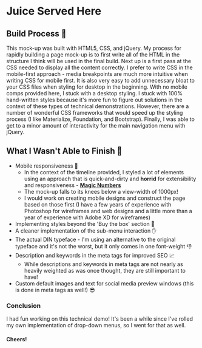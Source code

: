 # Juice Served Here 

## Build Process :wrench:
This mock-up was built with HTML5, CSS, and jQuery. My process for rapidly building a page mock-up is to first write all of the HTML in the structure I think will be used in the final build. Next up is a first pass at the CSS needed to display all the content correctly. I prefer to write CSS in the mobile-first approach - media breakpoints are much more intuitive when writing CSS for mobile first. It is also very easy to add unnecessary bloat to your CSS files when styling for desktop in the beginning. With no mobile comps provided here, I stuck with a desktop styling. I stuck with 100% hand-written styles because it's more fun to figure out solutions in the context of these types of technical demonstrations. However, there are a number of wonderful CSS frameworks that would speed up the styling process (I like Materialize, Foundation, and Bootstrap). Finally, I was able to get to a minor amount of interactivity for the main navigation menu with jQuery.

## What I Wasn't Able to Finish :construction:
* Mobile responsiveness :no_mobile_phones:
  * In the context of the timeline provided, I styled a lot of elements using an approach that is quick-and-dirty and **horrid** for extensibility and responsiveness - [**__Magic Numbers__**](https://css-tricks.com/magic-numbers-in-css/)
  * The mock-up falls to its knees below a view-width of 1000px!
  * I would work on creating mobile designs and construct the page based on those first (I have a few years of experience with Photoshop for wireframes and web designs and a little more than a year of experience with Adobe XD for wireframes)
* Implementing styles beyond the 'Buy the box' section :eyes:
* A cleaner implementation of the sub-menu interaction :hand:
* The actual DIN typeface - I'm using an alternative to the original typeface and it's not the worst, but it only comes in one font-weight :thumbsdown:
* Description and keywords in the meta tags for improved SEO :chart_with_upwards_trend:
  * While descriptions and keywords in meta tags are not nearly as heavily weighted as was once thought, they are still important to have!
* Custom default images and text for social media preview windows  (this is done in meta tags as well!) :sunglasses:

### Conclusion
I had fun working on this technical demo! It's been a while since I've rolled my own implementation of drop-down menus, so I went for that as well. 

#### Cheers!